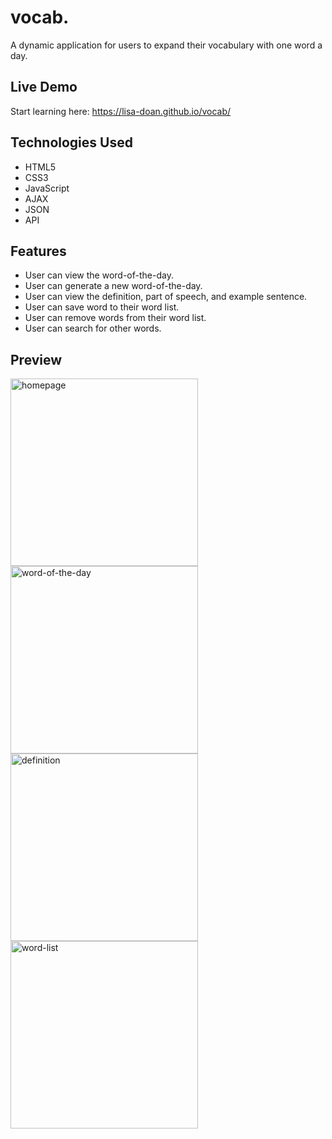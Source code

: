 # vocab.
A dynamic application for users to expand their vocabulary with one word a day.

## Live Demo
Start learning here: https://lisa-doan.github.io/vocab/

## Technologies Used
* HTML5
* CSS3
* JavaScript
* AJAX
* JSON
* API

## Features
* User can view the word-of-the-day.
* User can generate a new word-of-the-day.
* User can view the definition, part of speech, and example sentence.
* User can save word to their word list.
* User can remove words from their word list.
* User can search for other words.

## Preview
<img src="https://user-images.githubusercontent.com/77419144/111014250-b2cb6680-8357-11eb-847a-cbeedf1e5373.png" alt="homepage" width="300">
<img src="https://user-images.githubusercontent.com/77419144/111014347-1f466580-8358-11eb-975c-cbbb1bd77103.png" alt="word-of-the-day" width="300">
<img src="https://user-images.githubusercontent.com/77419144/111014369-308f7200-8358-11eb-8e80-fdc609b76d77.png" alt="definition" width="300">
<img src="https://user-images.githubusercontent.com/77419144/111014383-44d36f00-8358-11eb-856c-4a1896a7f277.png" alt="word-list" width="300">


